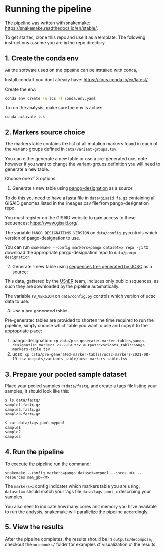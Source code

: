 
# Running the pipeline

The pipeline was written with snakemake: https://snakemake.readthedocs.io/en/stable/.

To get started, clone this repo and use it as a template. The following instructions assume you are in the repo directory.

## 1. Create the conda env

All the software used on the pipeline can be installed with conda,

Install conda if you dont already have: https://docs.conda.io/en/latest/

Create the env:
```bash
conda env create -n lcs -f conda.env.yaml
```

To run the analysis, make sure the env is active:
```bash
conda activate lcs
```

## 2. Markers source choice

The markers table contains the list of all mutation markers found in each of the variant-groups
defined in `data/variant-groups.tsv`.

You can either generate a new table or use a pre-generated one, note however 
if you want to change the variant-groups definition you will need to generate a new table.

Choose one of 3 options:

1. Generate a new table using [pango-designation](https://github.com/cov-lineages/pango-designation) as a source:

To do this you need to have a fasta file in `data/gisaid.fa.gz` containing all GISAID genomes
listed in the lineages.csv file from pango-designation repo.

You must register on the GISAID website to gain access to these sequences: https://www.gisaid.org/.

The variable `PANGO_DESIGNATIONS_VERSION` on `data/config.py`controls which version of pango-designation to use.

You can run `snakemake --config markers=pango dataset=x repo -j1` to download the appropriate pango-designation repo to `data/pango-designation`

2. Generate a new table using [sequences tree generated by UCSC](https://hgdownload.soe.ucsc.edu/goldenPath/wuhCor1/UShER_SARS-CoV-2/) as a source:

This data, gathered by the [UShER](https://github.com/yatisht/usher) team, includes only public sequences, as such they are downloaded by the pipeline automatically.

The variable `PB_VERSION` on `data/config.py` controls which version of ucsc data to use.

3. Use a pre-generated table:

Pre-generated tables are provided to shorten the time required to run the pipeline, simply
choose which table you want to use and copy it to the appropriate place:

  1. pango-designation:
      `cp data/pre-generated-marker-tables/pango-designation-markers-v1.2.60.tsv outputs/variants_table/pango-markers-table.tsv`
  2. ucsc:
      `cp data/pre-generated-marker-tables/ucsc-markers-2021-08-19.tsv outputs/variants_table/ucsc-markers-table.tsv`

## 3. Prepare your pooled sample dataset

Place your pooled samples in `data/fastq`, and create a tags file listing your samples, it should look like this:
```bash
$ ls data/fastq/
sample1.fastq.gz
sample2.fastq.gz
sample3.fastq.gz

$ cat data/tags_pool_mypool
sample1
sample2
sample3
```

## 4. Run the pipeline

To execute the pipeline run the command:

`snakemake --config markers=pango dataset=mypool --cores <C> --resources mem_gb=<M>`

The `markers=x` config indicates which markers table you are using, `dataset=x` should match your tags file `data/tags_pool_x` describing your samples.

You also need to indicate how many cores and memory you have available to run the analysis, snakemake will parallelize the pipeline accordingly.

## 5. View the results

After the pipeline completes, the results should be in `outputs/decompose`,
checkout the `notebooks/` folder for examples of visualization of the results.
